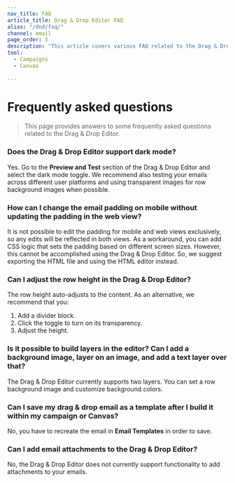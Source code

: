 ```yaml
---
nav_title: FAQ
article_title: Drag & Drop Editor FAQ
alias: "/dnd/faq/"
channel: email
page_order: 5
description: "This article covers various FAQ related to the Drag & Drop Editor."
tool: 
  - Campaigns
  - Canvas
  
---
```


# Frequently asked questions

> This page provides answers to some frequently asked questions related to the Drag & Drop Editor.

### Does the Drag & Drop Editor support dark mode?

Yes. Go to the **Preview and Test** section of the Drag & Drop Editor and select the dark mode toggle. We recommend also testing your emails across different user platforms and using transparent images for row background images when possible. 

### How can I change the email padding on mobile without updating the padding in the web view?

It is not possible to edit the padding for mobile and web views exclusively, so any edits will be reflected in both views. As a workaround, you can add CSS logic that sets the padding based on different screen sizes. However, this cannot be accomplished using the Drag & Drop Editor. So, we suggest exporting the HTML file and using the HTML editor instead.

### Can I adjust the row height in the Drag & Drop Editor?

The row height auto-adjusts to the content. As an alternative, we recommend that you:
1. Add a divider block.
2. Click the toggle to turn on its transparency.
3. Adjust the height.

### Is it possible to build layers in the editor? Can I add a background image, layer on an image, and add a text layer over that?

The Drag & Drop Editor currently supports two layers. You can set a row background image and customize background colors.

### Can I save my drag & drop email as a template after I build it within my campaign or Canvas?

No, you have to recreate the email in **Email Templates** in order to save.

### Can I add email attachments to the Drag & Drop Editor?

No, the Drag & Drop Editor does not currently support functionality to add attachments to your emails.
